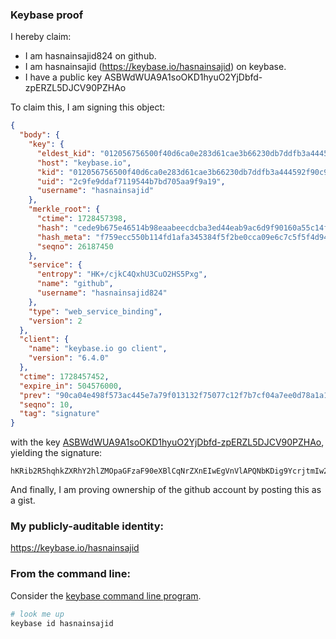 ### Keybase proof

I hereby claim:

  * I am hasnainsajid824 on github.
  * I am hasnainsajid (https://keybase.io/hasnainsajid) on keybase.
  * I have a public key ASBWdWUA9A1soOKD1hyuO2YjDbfd-zpERZL5DJCV90PZHAo

To claim this, I am signing this object:

```json
{
  "body": {
    "key": {
      "eldest_kid": "012056756500f40d6ca0e283d61cae3b66230db7ddfb3a444592f90c9095f743d91c0a",
      "host": "keybase.io",
      "kid": "012056756500f40d6ca0e283d61cae3b66230db7ddfb3a444592f90c9095f743d91c0a",
      "uid": "2c9fe9ddaf7119544b7bd705aa9f9a19",
      "username": "hasnainsajid"
    },
    "merkle_root": {
      "ctime": 1728457398,
      "hash": "cede9b675e46514b98eaabeecdcba3ed44eab9ac6d9f90160a55c14f4e5d375d7cbbd884dec33bdde880a84ae22b855e1ffae0db2da52b5c4e03f9ad719dd247",
      "hash_meta": "f759ecc550b114fd1afa345384f5f2be0cca09e6c7c5f5f4d94f8c25e5c13f4a",
      "seqno": 26187450
    },
    "service": {
      "entropy": "HK+/cjkC4QxhU3CuO2HS5Pxg",
      "name": "github",
      "username": "hasnainsajid824"
    },
    "type": "web_service_binding",
    "version": 2
  },
  "client": {
    "name": "keybase.io go client",
    "version": "6.4.0"
  },
  "ctime": 1728457452,
  "expire_in": 504576000,
  "prev": "90ca04e498f573ac445e7a79f013132f75077c12f7b7cf04a7ee0d78a1a13cb7",
  "seqno": 10,
  "tag": "signature"
}
```

with the key [ASBWdWUA9A1soOKD1hyuO2YjDbfd-zpERZL5DJCV90PZHAo](https://keybase.io/hasnainsajid), yielding the signature:

```
hKRib2R5hqhkZXRhY2hlZMOpaGFzaF90eXBlCqNrZXnEIwEgVnVlAPQNbKDig9YcrjtmIw233fs6REWS+QyQlfdD2RwKp3BheWxvYWTESpcCCsQgkMoE5Jj1c6xEXnp58BMTL3UHfBL3t88Ep+4NeKGhPLfEIINdg7WmLBVUzt2+GXiiva92j7ViS0ayuF50Z3B9ZHn8AgHCo3NpZ8RAMKx3LKvEx0rYVA++vEllUovBpNWrJxyGa77xmiWATcOy//hLwfKo0AuzwQC1InjuMOr/m8gfsjOhYW7RAYN4CahzaWdfdHlwZSCkaGFzaIKkdHlwZQildmFsdWXEIHh1zPctOxJRlqdqMrdkKb+6SAxKgM7DI9nDMLEZwvqJo3RhZ80CAqd2ZXJzaW9uAQ==

```

And finally, I am proving ownership of the github account by posting this as a gist.

### My publicly-auditable identity:

https://keybase.io/hasnainsajid

### From the command line:

Consider the [keybase command line program](https://keybase.io/download).

```bash
# look me up
keybase id hasnainsajid
```
